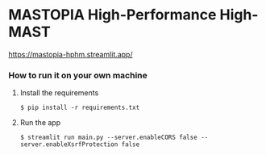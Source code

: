 # MASTOPIA High-Performance High-MAST
https://mastopia-hphm.streamlit.app/

### How to run it on your own machine

1. Install the requirements

   ```
   $ pip install -r requirements.txt
   ```

2. Run the app

   ```
   $ streamlit run main.py --server.enableCORS false --server.enableXsrfProtection false
   ```
